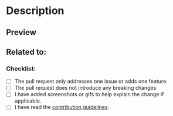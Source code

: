 # Description

<!-- Explain the changes your PR introduces, the context and why -->

## Preview

<!-- Add gifs, screenshots or videos of how the PR changes the project-->

## Related to:
<!-- If related to an existing issue: Write what issue in the format: Issue:#0000 -->
<!-- If not related: Just delete this section from the PR.-->

### Checklist:

- [ ] The pull request only addresses one issue or adds one feature.
- [ ] The pull request does not introduce any breaking changes
- [ ] I have added screenshots or gifs to help explain the change if applicable.
- [ ] I have read the [contribution guidelines](https://github.com/gustavofdasilva/retriever.io/blob/main/contributing.md).
